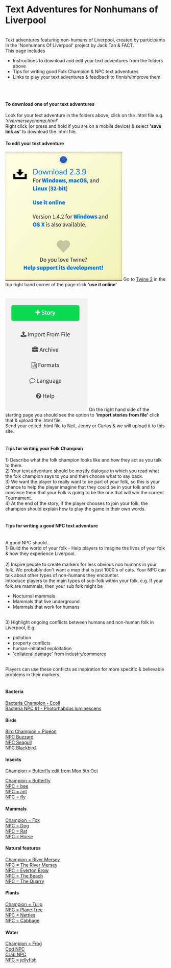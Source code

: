 <H1> Text Adventures for Nonhumans of Liverpool</H1>

<BR>
Text adventures featuring non-humans of Liverpool, created by participants in the 'Nonhumans Of Liverpool' project by Jack Tan & FACT.
<BR>
  This page includes
   <ul>
  <li>Instructions to download and edit your text adventures from the folders above</li>
  <li>Tips for writing good Folk Champion & NPC text adventures</li>
  <li>Links to play your text adventures & feedback to finnish/improve them</li>
</ul> 
<BR>
<BR>
  <H4>To download one of your text adventures</H4>
  Look for your text adventure in the folders above, click on the .html file e.g. <i>'rivermerseychamp.html' </i>
  <BR>
  Right click (or press and hold if you are on a mobile device) & select <B>'save link as'</B> to download the .html file. 
  <H4>To edit your text adventure</H4>
  <img src="https://github.com/factlearning/nonhumansofliverpooltextadventures/blob/master/images/twineuseitonline.png" alt="twine use it online">
  Go to <a href="https://twinery.org/2" target="_blank">Twine 2</a> in the top right hand corner of the page click <B>'use it online'</B>
  <BR>
  <BR>
    <BR>
 <img src="https://github.com/factlearning/nonhumansofliverpooltextadventures/blob/master/images/twineimportfromfile.png" alt="twine import from file">
  On the right hand side of the starting page you should see the option to <B>'import stories from file'</B> click that & upload the .html file.
  <BR>
   Send your edited .html file to Neil, Jenny or Carlos & we will upload it to this site.
  <BR>
  <BR>
    <H4>Tips for writing your Folk Champion</H4>
    1) Describe what the folk champion looks like and how they act as you talk to them.
    <BR>
    2) Your text adventure should be mostly dialogue in which you read what the folk champion says to you and then choose what to say back.
      <BR>
    3) We want the player to really want to be part of your folk, so this is your chance to help the player imagine that they could be in your folk and to convince them that your Folk is going to be the one that will win the current Tournament.
      <BR>
        4) At the end of the story, if the player chooses to join your folk, the champion should explain how to play the game in their own words.
        <BR>
        <BR>
   <H4>Tips for writing a good NPC text adventure</H4>
   <BR>
    A good NPC should…
 <BR>
1) Build the world of your folk - Help players to imagine the lives of your folk & how they experience Liverpool.
 <BR>
 <BR>
2) Inspire people to create markers for less obvious non humans in your folk. We probably don't want a map that is just 1000's of cats. Your NPC can talk about other types of non-humans they encounter.
 <BR>
Introduce players to the main types of sub-folk within your folk.
e.g. If your folk are mammals, then your sub folk might be
   <ul>
  <li>Nocturnal mammals</li>
  <li>Mammals that live underground</li>
  <li> Mammals that work for humans</li>
</ul> 
 <BR>
3) Highlight ongoing conflicts between humans and non-human folk in Liverpool,
E.g.
   <ul>
<li>pollution</li>
<li>property conflicts</li>
<li>human-initiated exploitation</li>
<li>'collateral damage' from industry/commerce</li>
     </ul> 
 <BR>
Players can use these conflicts as inspiration for more specific & believable problems in their markers. 
      <BR>
      <BR>
<H4>Bacteria</H4>
  <a href="https://rawcdn.githack.com/factlearning/nonhumansofliverpooltextadventures/70d450834e20e8f86951a54b9ff7ec5e383bd01d/bacteria/champion/ecolichampion.html" target="_blank">Bacteria Champion - Ecoli</a>
  <BR>
  <a href="https://rawcdn.githack.com/factlearning/nonhumansofliverpooltextadventures/14e1a2603e33b2a7c9cea08c895e85ddccd27d85/bacteria/npcs/alienbacterianpc.html" target="_blank">Bacteria NPC #1 - Photorhabdus luminescens</a> 
<BR>
<H4>Birds</H4>
  <a href="https://rawcdn.githack.com/factlearning/nonhumansofliverpooltextadventures/bef361f39e0bb17497a48b4e8b91aad004c30f58/birds/champion/pigeon_champion_06_10_20.html" target="_blank">Bird Champion = Pigeon</a>
<BR>
  <a href="https://rawcdn.githack.com/factlearning/nonhumansofliverpooltextadventures/fc32cd25fec875e3e228bcd9c7adead219674753/birds/npcs/buzzardnpc.html" target="_blank">NPC Buzzard</a> 
<BR>
  <a href="https://rawcdn.githack.com/factlearning/nonhumansofliverpooltextadventures/b528c596d62ff286f8f1507c203831effba3e392/birds/npcs/seagullnpc.html" target="_blank">NPC Seagull </a>
  <BR>
<a href="https://rawcdn.githack.com/factlearning/nonhumansofliverpooltextadventures/58df428235f5d4195f2042c1ceef83c75e3c4432/birds/npcs/blackbirdnpc.html" target="_blank">NPC Blackbird </a>
<BR>
<H4>Insects</H4>
  
  <a href="https://rawcdn.githack.com/factlearning/nonhumansofliverpooltextadventures/c6a9d8ed5cbf2c51d69025d10243fa40c5229d1d/insects/champion/butterfly_champion_edit_01.html" target="_blank">Champion = Butterfly edit from Mon 5th Oct</a>
  <BR>
  
  <a href="https://rawcdn.githack.com/factlearning/nonhumansofliverpooltextadventures/2f8152a856b75ae8acf3ac5b81efb06b164aa56e/insects/champion/butterflychampion.html" target="_blank">Champion = Butterfly</a>
  <BR>
      <a href="https://rawcdn.githack.com/factlearning/nonhumansofliverpooltextadventures/597d8e6bf5a8fd44ae7a12b983974cba122974ec/insects/npcs/beenpc.html" target="_blank">NPC = bee</a>
<BR>
  <a href="https://rawcdn.githack.com/factlearning/nonhumansofliverpooltextadventures/597d8e6bf5a8fd44ae7a12b983974cba122974ec/insects/npcs/antnpc.html" target="_blank">NPC =  ant</a> 
<BR>
  <a href="https://rawcdn.githack.com/factlearning/nonhumansofliverpooltextadventures/f7bb5a8a34ea704b9a5618936fff5daaf25be07a/insects/npcs/flynpc.html" target="_blank">NPC = fly</a> 
<BR>
<H4>Mammals</H4>
  <a href="https://rawcdn.githack.com/factlearning/nonhumansofliverpooltextadventures/817b05f2479929cdfb8f6cf428c72f0b7e07fed1/mammals/champion/foxchampion.html" target="_blank">Champion =  Fox</a> 
<BR>
  <a href="https://rawcdn.githack.com/factlearning/nonhumansofliverpooltextadventures/f7bb5a8a34ea704b9a5618936fff5daaf25be07a/mammals/npcs/dognpc.html" target="_blank">NPC = Dog</a> 
<BR>
  <a href="https://rawcdn.githack.com/factlearning/nonhumansofliverpooltextadventures/f7bb5a8a34ea704b9a5618936fff5daaf25be07a/mammals/npcs/ratnpc.html" target="_blank">NPC =  Rat </a> 
<BR>
  <a href="https://rawcdn.githack.com/factlearning/nonhumansofliverpooltextadventures/f7bb5a8a34ea704b9a5618936fff5daaf25be07a/mammals/npcs/horsenpc.html" target="_blank">NPC =  Horse</a> 
<BR>
<H4>Natural features</H4>
<a href="https://rawcdn.githack.com/factlearning/nonhumansofliverpooltextadventures/f60a093283c7a0e2374f8b12e9671736f3d7b718/naturalfeatures/champion/rivermerseychamp.html" target="_blank">Champion = River Mersey</a> 
<BR>
  <a href="https://rawcdn.githack.com/factlearning/nonhumansofliverpooltextadventures/7fcf9b0a5adc2ec9f809b4b34d52b1ffb63d47f0/naturalfeatures/npcs/river_mersey_npc_06_10_20.html" target="_blank"> NPC = The River Mersey</a>
  
  <BR>
<a href="https://rawcdn.githack.com/factlearning/nonhumansofliverpooltextadventures/f60a093283c7a0e2374f8b12e9671736f3d7b718/naturalfeatures/npcs/evertonbrownpc.html">NPC = Everton Brow</a> 
<BR>
  <a href="https://rawcdn.githack.com/factlearning/nonhumansofliverpooltextadventures/f60a093283c7a0e2374f8b12e9671736f3d7b718/naturalfeatures/npcs/beachnpc.html" target="_blank">NPC = The Beach</a>
  <BR>
    <a href="https://rawcdn.githack.com/factlearning/nonhumansofliverpooltextadventures/f60a093283c7a0e2374f8b12e9671736f3d7b718/naturalfeatures/npcs/quarrynaturalfeaturenpc.html" target="_blank">NPC = The Quarry</a>
    <BR>
<H4>Plants</H4>
  <a href="https://rawcdn.githack.com/factlearning/nonhumansofliverpooltextadventures/2f8152a856b75ae8acf3ac5b81efb06b164aa56e/plants/champion/tulipchampion.html" target="_blank">Champion = Tulip</a> 
<BR>
  <a href="https://rawcdn.githack.com/factlearning/nonhumansofliverpooltextadventures/2f8152a856b75ae8acf3ac5b81efb06b164aa56e/plants/npcs/planetreenpc.html">NPC =  Plane Tree</a> 
<BR>
  <a href="https://rawcdn.githack.com/factlearning/nonhumansofliverpooltextadventures/2f8152a856b75ae8acf3ac5b81efb06b164aa56e/plants/npcs/nettlesnpc.html" target="_blank">NPC =  Nettles</a> 
<BR>
  <a href="https://rawcdn.githack.com/factlearning/nonhumansofliverpooltextadventures/2f8152a856b75ae8acf3ac5b81efb06b164aa56e/plants/npcs/cabbagenpc.html" target="_blank">NPC =  Cabbage </a>
<BR>
<H4>Water</H4>
  <a href="https://rawcdn.githack.com/factlearning/nonhumansofliverpooltextadventures/2f8152a856b75ae8acf3ac5b81efb06b164aa56e/water/champion/frogchampion.html" target="_blank">Champion = Frog</a> 
<BR>
  <a href="https://rawcdn.githack.com/factlearning/nonhumansofliverpooltextadventures/f5ecda411cd47cc7df6984d7a990f5e09467189c/water/npcs/codnpc1.html" target="_blank">Cod NPC</a> 
<BR>
  <a href="https://rawcdn.githack.com/factlearning/nonhumansofliverpooltextadventures/f5ecda411cd47cc7df6984d7a990f5e09467189c/water/npcs/crabnpc.html" target="_blank">Crab NPC</a> 
<BR>
  <a href="https://rawcdn.githack.com/factlearning/nonhumansofliverpooltextadventures/c38cfbfe19ab53516b94b72544db6ba640139874/water/npcs/jellyfishnpc.html" target="_blank">NPC = jellyfish </a> 

